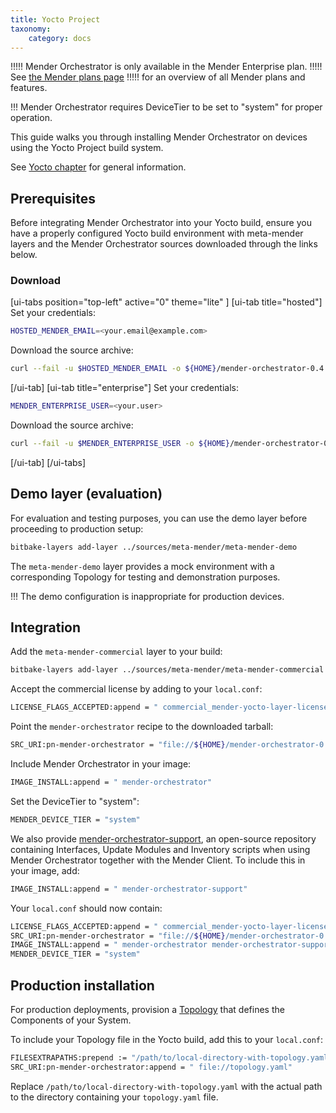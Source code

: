 ```yaml
---
title: Yocto Project
taxonomy:
    category: docs
---
```


!!!!! Mender Orchestrator is only available in the Mender Enterprise plan.
!!!!! See [the Mender plans page](https://mender.io/pricing/plans?target=_blank)
!!!!! for an overview of all Mender plans and features.

!!! Mender Orchestrator requires DeviceTier to be set to "system" for proper operation.

This guide walks you through installing Mender Orchestrator on devices using the Yocto Project build system.

See [Yocto chapter](../../../05.Operating-System-updates-Yocto-Project/) for general information.

## Prerequisites

Before integrating Mender Orchestrator into your Yocto build, ensure you have a properly configured
Yocto build environment with meta-mender layers and the Mender Orchestrator sources downloaded through
the links below.

### Download

[ui-tabs position="top-left" active="0" theme="lite" ]
[ui-tab title="hosted"]
Set your credentials:
```bash
HOSTED_MENDER_EMAIL=<your.email@example.com>
```

Download the source archive:
<!--AUTOVERSION: "/mender-orchestrator/%/"/mender-orchestrator "/mender-orchestrator-%.tar.xz"/mender-orchestrator -->
```bash
curl --fail -u $HOSTED_MENDER_EMAIL -o ${HOME}/mender-orchestrator-0.4.0.tar.xz https://downloads.customer.mender.io/content/hosted/mender-orchestrator/0.4.0/mender-orchestrator-0.4.0.tar.xz
```
[/ui-tab]
[ui-tab title="enterprise"]
Set your credentials:
```bash
MENDER_ENTERPRISE_USER=<your.user>
```

Download the source archive:
<!--AUTOVERSION: "/mender-orchestrator/%/"/mender-orchestrator "/mender-orchestrator-%.tar.xz"/mender-orchestrator -->
```bash
curl --fail -u $MENDER_ENTERPRISE_USER -o ${HOME}/mender-orchestrator-0.4.0.tar.xz https://downloads.customer.mender.io/content/on-prem/mender-orchestrator/0.4.0/mender-orchestrator-0.4.0.tar.xz
```
[/ui-tab]
[/ui-tabs]

## Demo layer (evaluation)

For evaluation and testing purposes, you can use the demo layer before proceeding to production setup:

```bash
bitbake-layers add-layer ../sources/meta-mender/meta-mender-demo
```

The `meta-mender-demo` layer provides a mock environment with a corresponding Topology for testing and demonstration purposes.

!!! The demo configuration is inappropriate for production devices.

## Integration


Add the `meta-mender-commercial` layer to your build:

```bash
bitbake-layers add-layer ../sources/meta-mender/meta-mender-commercial
```

Accept the commercial license by adding to your `local.conf`:

```bash
LICENSE_FLAGS_ACCEPTED:append = " commercial_mender-yocto-layer-license"
```

Point the `mender-orchestrator` recipe to the downloaded tarball:

<!--AUTOVERSION: "/mender-orchestrator-%.tar.xz"/mender-orchestrator -->
```bash
SRC_URI:pn-mender-orchestrator = "file://${HOME}/mender-orchestrator-0.4.0.tar.xz"
```

Include Mender Orchestrator in your image:

```bash
IMAGE_INSTALL:append = " mender-orchestrator"
```

Set the DeviceTier to "system":

```bash
MENDER_DEVICE_TIER = "system"
```

We also provide [mender-orchestrator-support](https://github.com/mendersoftware/mender-orchestrator-support),
an open-source repository containing Interfaces, Update Modules and Inventory scripts when
using Mender Orchestrator together with the Mender Client. To include this in your image, add:

```bash
IMAGE_INSTALL:append = " mender-orchestrator-support"
```

Your `local.conf` should now contain:

<!--AUTOVERSION: "/mender-orchestrator-%.tar.xz"/mender-orchestrator -->
```bash
LICENSE_FLAGS_ACCEPTED:append = " commercial_mender-yocto-layer-license"
SRC_URI:pn-mender-orchestrator = "file://${HOME}/mender-orchestrator-0.4.0.tar.xz"
IMAGE_INSTALL:append = " mender-orchestrator mender-orchestrator-support"
MENDER_DEVICE_TIER = "system"
```

## Production installation

For production deployments, provision a [Topology](../../02.Topology/docs.md) that defines the Components of your System.

To include your Topology file in the Yocto build, add this to your `local.conf`:

```bash
FILESEXTRAPATHS:prepend := "/path/to/local-directory-with-topology.yaml:"
SRC_URI:pn-mender-orchestrator:append = " file://topology.yaml"
```

Replace `/path/to/local-directory-with-topology.yaml` with the actual path to the directory containing your `topology.yaml` file.

